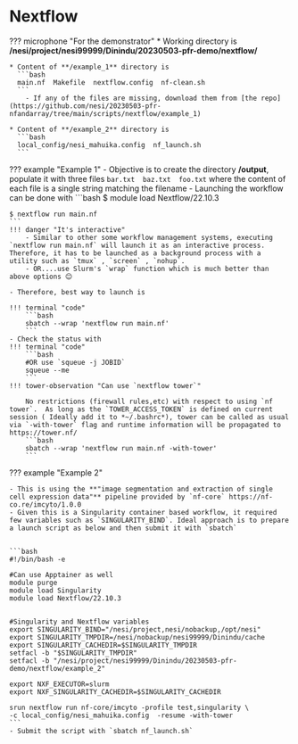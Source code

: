 # Nextflow 

??? microphone "For the demonstrator"
    * Working directory is **/nesi/project/nesi99999/Dinindu/20230503-pfr-demo/nextflow/**

    * Content of **/example_1** directory is 
      ```bash
      main.nf  Makefile  nextflow.config  nf-clean.sh
      ```
        - If any of the files are missing, download them from [the repo](https://github.com/nesi/20230503-pfr-nfandarray/tree/main/scripts/nextflow/example_1)

    * Content of **/example_2** directory is 
      ```bash
      local_config/nesi_mahuika.config  nf_launch.sh
      ```

??? example "Example 1"
    - Objective is to create the directory **/output**, populate it with three files `bar.txt  baz.txt  foo.txt` where the content of each file is a single string matching the filename
    -  Launching the workflow can be done with 
    ```bash
    $ module load Nextflow/22.10.3 

    $ nextflow run main.nf
    ```
    !!! danger "It's interactive"
        - Similar to other some workflow management systems, executing `nextflow run main.nf` will launch it as an interactive process. Therefore, it has to be launched as a background process with a utility such as `tmux` , `screen` , `nohup`. 
        - OR....use Slurm's `wrap` function which is much better than above options 😊
    
    - Therefore, best way to launch is

    !!! terminal "code"
        ```bash
        sbatch --wrap 'nextflow run main.nf'
        ```
    - Check the status with 
    !!! terminal "code"
        ```bash
        #OR use `squeue -j JOBID`
        squeue --me     
        ```
    !!! tower-observation "Can use `nextflow tower`"
        
        No restrictions (firewall rules,etc) with respect to using `nf tower`.  As long as the `TOWER_ACCESS_TOKEN` is defined on current session ( Ideally add it to *~/.bashrc*), tower can be called as usual via `-with-tower` flag and runtime information will be propagated to https://tower.nf/
        ```bash
        sbatch --wrap 'nextflow run main.nf -with-tower'
        ```

??? example "Example 2"

    - This is using the **"image segmentation and extraction of single cell expression data"** pipeline provided by `nf-core` https://nf-co.re/imcyto/1.0.0
    - Given this is a Singularity container based workflow, it required few variables such as `SINGULARITY_BIND`. Ideal approach is to prepare a launch script as below and then submit it with `sbatch`

    
    ```bash
    #!/bin/bash -e

    #Can use Apptainer as well
    module purge
    module load Singularity       
    module load Nextflow/22.10.3


    #Singularity and Nextflow variables
    export SINGULARITY_BIND="/nesi/project,nesi/nobackup,/opt/nesi"
    export SINGULARITY_TMPDIR=/nesi/nobackup/nesi99999/Dinindu/cache
    export SINGULARITY_CACHEDIR=$SINGULARITY_TMPDIR
    setfacl -b "$SINGULARITY_TMPDIR"
    setfacl -b "/nesi/project/nesi99999/Dinindu/20230503-pfr-demo/nextflow/example_2"

    export NXF_EXECUTOR=slurm
    export NXF_SINGULARITY_CACHEDIR=$SINGULARITY_CACHEDIR

    srun nextflow run nf-core/imcyto -profile test,singularity \
    -c local_config/nesi_mahuika.config  -resume -with-tower
    ```
    - Submit the script with `sbatch nf_launch.sh`
